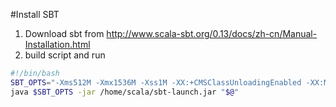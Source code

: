 #Install SBT

1. Download sbt from http://www.scala-sbt.org/0.13/docs/zh-cn/Manual-Installation.html
2. build script and run
```bash
#!/bin/bash
SBT_OPTS="-Xms512M -Xmx1536M -Xss1M -XX:+CMSClassUnloadingEnabled -XX:MaxPermSize=256M"
java $SBT_OPTS -jar /home/scala/sbt-launch.jar "$@"
```
